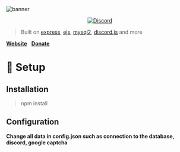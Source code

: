 ![banner](https://beta.animawka.pl/img/AnimawkaLogoBlackBackground.jpg)
<p align="center">
<a href="https://discord.gg/gdep5sb"><img src="https://discordapp.com/api/guilds/489945461617197076/embed.png" alt="Discord"></a>
</p>

> Built on [express](https://github.com/expressjs/express), [ejs](https://github.com/mde/ejs), [mysql2](https://github.com/sidorares/node-mysql2),  [discord.js](https://discord.js.org) and more

**[Website](https://animawka.pl)** &nbsp; **[Donate](https://www.paypal.com/pools/c/80UJveVpu9)** &nbsp;

# :wrench: Setup

## Installation
> npm install

## Configuration

**Change all data in config.json such as connection to the database, discord, google captcha**